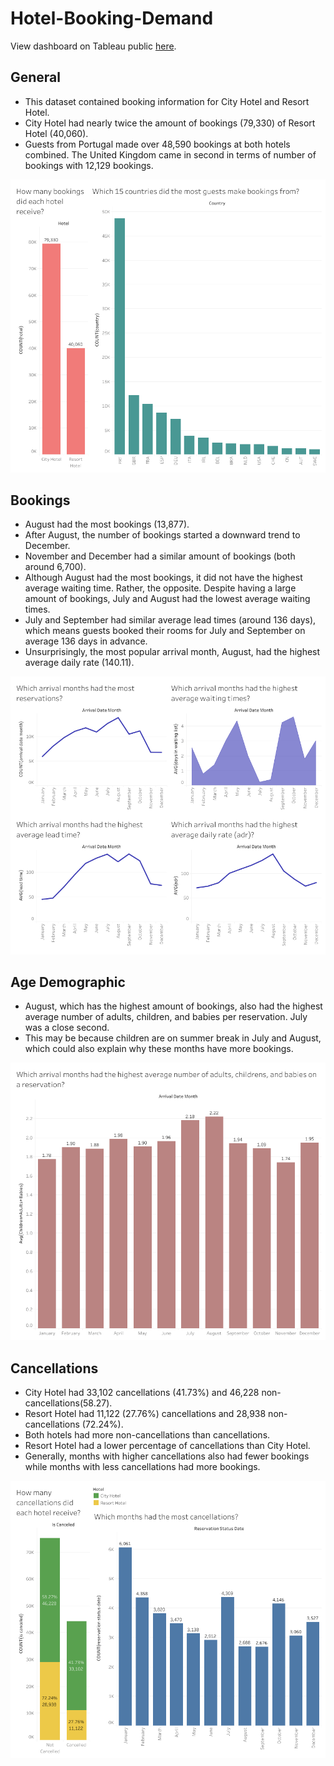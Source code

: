 # Hotel-Booking-Demand

View dashboard on Tableau public [here](https://public.tableau.com/profile/elaine2327#!/vizhome/HotelBookingDemand_15827785152200/BookingInformation).

## General
* This dataset contained booking information for City Hotel and Resort Hotel. 
* City Hotel had nearly twice the amount of bookings (79,330) of Resort Hotel (40,060).
* Guests from Portugal made over 48,590 bookings at both hotels combined. The United Kingdom came in second in terms of number of bookings with 12,129 bookings.

![General-Information](https://github.com/kimela1/SQL/blob/master/Hotel-Booking-Demand/Graphs/General-Information.png)

## Bookings
* August had the most bookings (13,877).
* After August, the number of bookings started a downward trend to December.
* November and December had a similar amount of bookings (both around 6,700).
* Although August had the most bookings, it did not have the highest average waiting time. Rather, the opposite. Despite having a large amount of bookings, July and August had the lowest average waiting times.
* July and September had similar average lead times (around 136 days), which means guests booked their rooms for July and September on average 136 days in advance.
* Unsurprisingly, the most popular arrival month, August, had the highest average daily rate (140.11). 

![Booking-Information](https://github.com/kimela1/SQL/blob/master/Hotel-Booking-Demand/Graphs/Booking-Information.png)

## Age Demographic
* August, which has the highest amount of bookings, also had the highest average number of adults, children, and babies per reservation. July was a close second.
* This may be because children are on summer break in July and August, which could also explain why these months have more bookings.

![Demographic-Information](https://github.com/kimela1/SQL/blob/master/Hotel-Booking-Demand/Graphs/Demographic-Information.png)

## Cancellations
* City Hotel had 33,102 cancellations (41.73%) and 46,228 non-cancellations(58.27).
* Resort Hotel had 11,122 (27.76%) cancellations and 28,938 non-cancellations (72.24%).
* Both hotels had more non-cancellations than cancellations.
* Resort Hotel had a lower percentage of cancellations than City Hotel.
* Generally, months with higher cancellations also had fewer bookings while months with less cancellations had more bookings.

![Cancellation-Information](https://github.com/kimela1/SQL/blob/master/Hotel-Booking-Demand/Graphs/Cancellation-Information.png)


